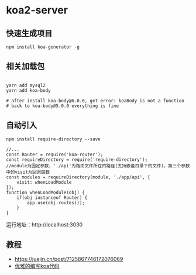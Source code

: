 # koa2-server
## 快速生成项目
```shell
npm install koa-generator -g
```
## 相关加载包
```shell

yarn add mysql2
yarn add koa-body

# after install koa-body@6.0.0, get error: koaBody is not a function
# back to koa-body@5.0.0 everything is fine
```

## 自动引入
```shell
npm install require-directory --save   

//...
const Router = require('koa-router'); 
const requireDirectory = require('require-directory');
//module为固定参数，'./api'为路由文件所在的路径(支持嵌套目录下的文件)，第三个参数中的visit为回调函数
const modules = requireDirectory(module, './app/api', {
    visit: whenLoadModule
});
function whenLoadModule(obj) {
    if(obj instanceof Router) {
        app.use(obj.routes());
    }
}
```

运行地址：http://localhost:3030



## 教程

- https://juejin.cn/post/7125867746172076069
- [优雅的编写koa代码](https://blog.csdn.net/weixin_36295973/article/details/112311944)

